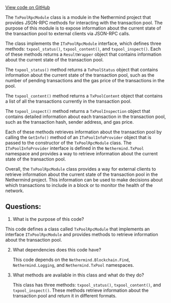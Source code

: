 [View code on GitHub](https://github.com/nethermindeth/nethermind/Nethermind.JsonRpc/Modules/TxPool/TxPoolRpcModule.cs)

The `TxPoolRpcModule` class is a module in the Nethermind project that provides JSON-RPC methods for interacting with the transaction pool. The purpose of this module is to expose information about the current state of the transaction pool to external clients via JSON-RPC calls. 

The class implements the `ITxPoolRpcModule` interface, which defines three methods: `txpool_status()`, `txpool_content()`, and `txpool_inspect()`. Each of these methods returns a `ResultWrapper` object that contains information about the current state of the transaction pool.

The `txpool_status()` method returns a `TxPoolStatus` object that contains information about the current state of the transaction pool, such as the number of pending transactions and the gas price of the transactions in the pool.

The `txpool_content()` method returns a `TxPoolContent` object that contains a list of all the transactions currently in the transaction pool.

The `txpool_inspect()` method returns a `TxPoolInspection` object that contains detailed information about each transaction in the transaction pool, such as the transaction hash, sender address, and gas price.

Each of these methods retrieves information about the transaction pool by calling the `GetInfo()` method of an `ITxPoolInfoProvider` object that is passed to the constructor of the `TxPoolRpcModule` class. The `ITxPoolInfoProvider` interface is defined in the `Nethermind.TxPool` namespace and provides a way to retrieve information about the current state of the transaction pool.

Overall, the `TxPoolRpcModule` class provides a way for external clients to retrieve information about the current state of the transaction pool in the Nethermind project. This information can be used to make decisions about which transactions to include in a block or to monitor the health of the network.
## Questions: 
 1. What is the purpose of this code?
   
   This code defines a class called `TxPoolRpcModule` that implements an interface `ITxPoolRpcModule` and provides methods to retrieve information about the transaction pool.

2. What dependencies does this code have?
   
   This code depends on the `Nethermind.Blockchain.Find`, `Nethermind.Logging`, and `Nethermind.TxPool` namespaces.

3. What methods are available in this class and what do they do?
   
   This class has three methods: `txpool_status()`, `txpool_content()`, and `txpool_inspect()`. These methods retrieve information about the transaction pool and return it in different formats.